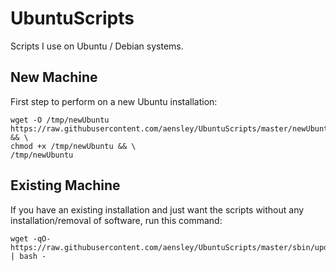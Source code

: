 # UbuntuScripts

Scripts I use on Ubuntu / Debian systems.

## New Machine

First step to perform on a new Ubuntu installation:

```ShellSession
wget -O /tmp/newUbuntu https://raw.githubusercontent.com/aensley/UbuntuScripts/master/newUbuntu && \
chmod +x /tmp/newUbuntu && \
/tmp/newUbuntu
```

## Existing Machine

If you have an existing installation and just want the scripts without any installation/removal of software, run this command:

```ShellSession
wget -qO- https://raw.githubusercontent.com/aensley/UbuntuScripts/master/sbin/updateScripts | bash -
```
